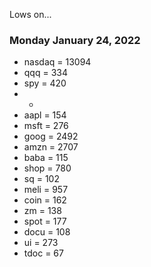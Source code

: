 
Lows on...

### Monday January 24, 2022

* nasdaq = 13094
* qqq = 334
* spy = 420
* -
* aapl = 154
* msft = 276
* goog = 2492
* amzn = 2707
* baba = 115
* shop = 780
* sq = 102
* meli = 957
* coin = 162
* zm = 138
* spot = 177
* docu = 108
* ui = 273
* tdoc = 67
